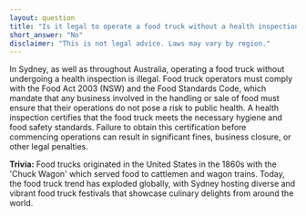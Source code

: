 ```yaml
---
layout: question
title: "Is it legal to operate a food truck without a health inspection in Sydney?"
short_answer: "No"
disclaimer: "This is not legal advice. Laws may vary by region."
---
```


In Sydney, as well as throughout Australia, operating a food truck without undergoing a health inspection is illegal. Food truck operators must comply with the Food Act 2003 (NSW) and the Food Standards Code, which mandate that any business involved in the handling or sale of food must ensure that their operations do not pose a risk to public health. A health inspection certifies that the food truck meets the necessary hygiene and food safety standards. Failure to obtain this certification before commencing operations can result in significant fines, business closure, or other legal penalties.

**Trivia:** Food trucks originated in the United States in the 1860s with the 'Chuck Wagon' which served food to cattlemen and wagon trains. Today, the food truck trend has exploded globally, with Sydney hosting diverse and vibrant food truck festivals that showcase culinary delights from around the world.
